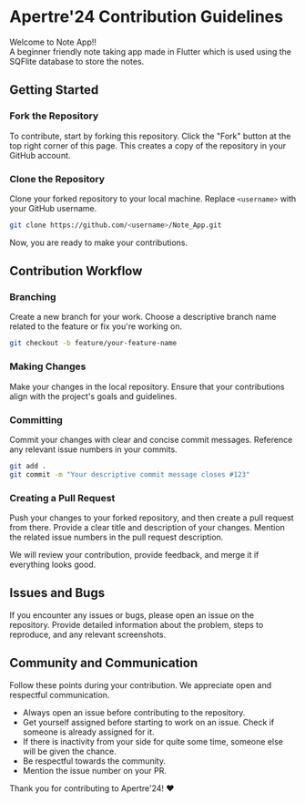 # Apertre'24 Contribution Guidelines
Welcome to Note App!! <br>
A beginner friendly note taking app made in Flutter which is used using the SQFlite database to store the notes.

## Getting Started

### Fork the Repository

To contribute, start by forking this repository. Click the "Fork" button at the top right corner of this page. This creates a copy of the repository in your GitHub account.

### Clone the Repository

Clone your forked repository to your local machine. Replace `<username>` with your GitHub username.

```bash
git clone https://github.com/<username>/Note_App.git
```

Now, you are ready to make your contributions.

## Contribution Workflow

### Branching

Create a new branch for your work. Choose a descriptive branch name related to the feature or fix you're working on.

```bash
git checkout -b feature/your-feature-name
```

### Making Changes

Make your changes in the local repository. Ensure that your contributions align with the project's goals and guidelines.

### Committing

Commit your changes with clear and concise commit messages. Reference any relevant issue numbers in your commits.

```bash
git add .
git commit -m "Your descriptive commit message closes #123"
```

### Creating a Pull Request

Push your changes to your forked repository, and then create a pull request from there. Provide a clear title and description of your changes. Mention the related issue numbers in the pull request description.

We will review your contribution, provide feedback, and merge it if everything looks good.


## Issues and Bugs

If you encounter any issues or bugs, please open an issue on the repository. Provide detailed information about the problem, steps to reproduce, and any relevant screenshots.

## Community and Communication

Follow these points during your contribution. We appreciate open and respectful communication.
- Always open an issue before contributing to the repository.
- Get yourself assigned before starting to work on an issue. Check if someone is already assigned for it.
- If there is inactivity from your side for quite some time, someone else will be given the chance.
- Be respectful towards the community.
- Mention the issue number on your PR.


Thank you for contributing to Apertre'24! ❤️
